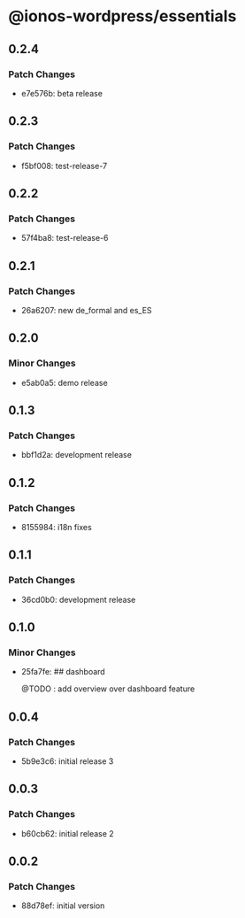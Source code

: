 # @ionos-wordpress/essentials

## 0.2.4

### Patch Changes

- e7e576b: beta release

## 0.2.3

### Patch Changes

- f5bf008: test-release-7

## 0.2.2

### Patch Changes

- 57f4ba8: test-release-6

## 0.2.1

### Patch Changes

- 26a6207: new de_formal and es_ES

## 0.2.0

### Minor Changes

- e5ab0a5: demo release

## 0.1.3

### Patch Changes

- bbf1d2a: development release

## 0.1.2

### Patch Changes

- 8155984: i18n fixes

## 0.1.1

### Patch Changes

- 36cd0b0: development release

## 0.1.0

### Minor Changes

- 25fa7fe: ## dashboard

  @TODO : add overview over dashboard feature

## 0.0.4

### Patch Changes

- 5b9e3c6: initial release 3

## 0.0.3

### Patch Changes

- b60cb62: initial release 2

## 0.0.2

### Patch Changes

- 88d78ef: initial version
